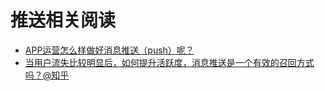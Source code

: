 # 推送相关阅读

* [APP运营怎么样做好消息推送（push）呢？](http://www.91yunying.com/31031.html)
* [当用户流失比较明显后，如何提升活跃度，消息推送是一个有效的召回方式吗？@知乎](https://www.zhihu.com/question/20267315)
